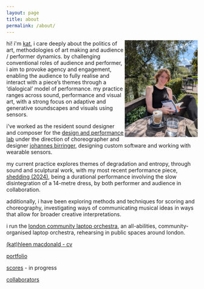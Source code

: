 ```yaml
---
layout: page
title: about
permalink: /about/
---
```


[<img src="/assets/img/me/cuteme.jpeg" height="255px" width="192px" ALIGN="right"/>](## "hi! :), this is me!")

hi! i'm [kat][kat-website], i care deeply about the politics of art, methodologies of art making and audience / performer dynamics. by challenging conventional roles of audience and performer, i aim to provoke agency and engagement, enabling the audience to fully realise and interact with a piece’s themes through a ‘dialogical’ model of performance. my practice ranges across sound, performance and visual art, with a strong focus on adaptive and generative soundscapes and visuals using sensors.

i've worked as the resident sound designer and composer for the [design and performance lab][dap] under the direction of choreographer and designer [johannes birringer][johan], designing custom software and working with wearable sensors.

my current practice explores themes of degradation and entropy, through sound and sculptural work, with my most recent performance piece, [shedding (2024)][shed], being a durational performance involving the slow disintegration of a 14-metre dress, by both performer and audience in collaboration.

additionally, i have been exploring methods and techniques for scoring and choreography, investigating ways of communicating musical ideas in ways that allow for broader creative interpretations.

i run the [london community laptop orchestra][lclo], an all-abilities, community-organised laptop orchestra, rehearsing in public spaces around london.

<a href="https://docs.google.com/spreadsheets/d/1JqpBOtxf0bm9doWVSXUzWrlF9gB2g6pVTU80cvIqGaI/edit?gid=0#gid=0">(kat)hleen macdonald - cv</a>

[portfolio][portf]

[scores][scores] - in progress

[collaborators][collabs]

[kat-website]:https://otherkat.com
[shed]: /performances/2024-07-14-shedding-at-gallery-puzić.html
[scores]: /scores/
[lclo]:https://lclo.otherkat.com
[collabs]: /collaborators/
[johan]: https://en.wikipedia.org/wiki/Johannes_Birringer
[dap]: https://dap-lab.brunel.ac.uk/arch.html
[toto]: http://actingnow.co.uk/what-is-theatre-of-the-oppressed/
[portf]: /portfolio/